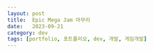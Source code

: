 ```yaml
---
layout: post
title:  Epic Mega Jam 마무리
date:   2023-09-21
category: dev
tags: [portfolio, 포트폴리오, dev, 개발, 게임개발]
---
```

